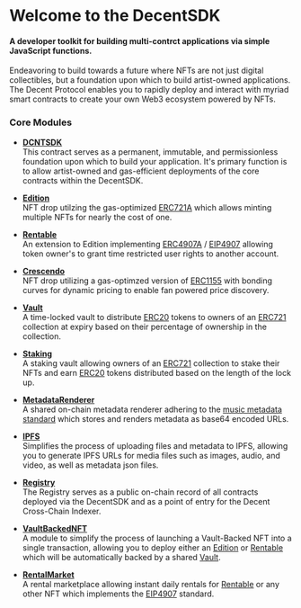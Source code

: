 # Welcome to the DecentSDK

#### A developer toolkit for building multi-contrct applications via simple JavaScript functions.

Endeavoring to build towards a future where NFTs are not just digital collectibles, but a foundation upon which to build artist-owned applications. The Decent Protocol enables you to rapidly deploy and interact with myriad smart contracts to create your own Web3 ecosystem powered by NFTs.

### Core Modules

- **[DCNTSDK](DCNTSDK.md)**  
This contract serves as a permanent, immutable, and permissionless foundation upon which to build your application. It's primary function is to allow artist-owned and gas-efficient deployments of the core contracts within the DecentSDK.

- **[Edition](Edition.md)**  
NFT drop utilzing the gas-optimized [ERC721A](https://www.azuki.com/erc721a) which allows minting multiple NFTs for nearly the cost of one.

- **[Rentable](Rentable.md)**  
An extension to Edition implementing [ERC4907A](https://chiru-labs.github.io/ERC721A/#/erc4907a) / [EIP4907](https://eips.ethereum.org/EIPS/eip-4907) allowing token owner's to grant time restricted user rights to another account.

- **[Crescendo](Crescendo.md)**  
NFT drop utilizing a gas-optimzed version of [ERC1155](https://github.com/transmissions11/solmate) with bonding curves for dynamic pricing to enable fan powered price discovery.

- **[Vault](Vault.md)**  
A time-locked vault to distribute [ERC20](https://eips.ethereum.org/EIPS/eip-20) tokens to owners of an [ERC721](https://eips.ethereum.org/EIPS/eip-721) collection at expiry based on their percentage of ownership in the collection.

- **[Staking](Staking.md)**  
A staking vault allowing owners of an [ERC721](https://eips.ethereum.org/EIPS/eip-721) collection to stake their NFTs and earn [ERC20](https://eips.ethereum.org/EIPS/eip-20) tokens distributed based on the length of the lock up.

- **[MetadataRenderer](MetadataRenderer.md)**  
A shared on-chain metadata renderer adhering to the [music metadata standard](https://gist.github.com/bretth18/df8358c840fa94946ec212f753e290dd) which stores and renders metadata as base64 encoded URLs.

- **[IPFS](IPFS.md)**  
Simplifies the process of uploading files and metadata to IPFS, allowing you to generate IPFS URLs for media files such as images, audio, and video, as well as metadata json files.

- **[Registry](Registry.md)**  
The Registry serves as a public on-chain record of all contracts deployed via the DecentSDK and as a point of entry for the Decent Cross-Chain Indexer.

- **[VaultBackedNFT](VaultBackedNFT.md)**  
A module to simplify the process of launching a Vault-Backed NFT into a single transaction, allowing you to deploy either an [Edition](Edition.md) or [Rentable](Rentable.md) which will be automatically backed by a shared [Vault](Vault.md).

- **[RentalMarket](RentalMarket.md)**  
A rental marketplace allowing instant daily rentals for [Rentable](Rentable.md) or any other NFT which implements the [EIP4907](https://eips.ethereum.org/EIPS/eip-4907) standard.
